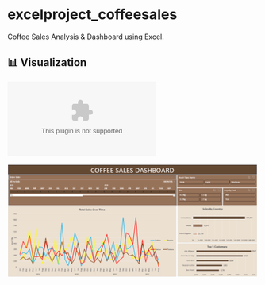 # excelproject_coffeesales
Coffee Sales Analysis & Dashboard using Excel. 

## 📊 Visualization

![Excel File](https://github.com/tpham16/excelproject_coffeesales/blob/main/coffeeOrdersData.xlsx)

![Dashboard](https://github.com/tpham16/excelproject_coffeesales/blob/main/CoffeeDashboard%20Screenshot.png)

